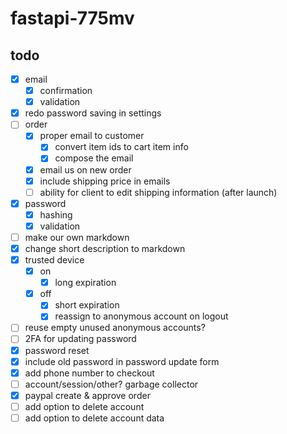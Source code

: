 # fastapi-775mv

## todo

- [x] email
  - [x] confirmation
  - [x] validation
- [x] redo password saving in settings
- [ ] order
  - [x] proper email to customer
    - [x] convert item ids to cart item info
    - [x] compose the email
  - [x] email us on new order
  - [x] include shipping price in emails
  - [ ] ability for client to edit shipping information (after launch) 
- [x] password
  - [x] hashing
  - [x] validation
- [ ] make our own markdown
- [x] change short description to markdown
- [x] trusted device
  - [x] on
    - [x] long expiration
  - [x] off
    - [x] short expiration
    - [x] reassign to anonymous account on logout
- [ ] reuse empty unused anonymous accounts?
- [ ] 2FA for updating password
- [x] password reset
- [x] include old password in password update form
- [x] add phone number to checkout 
- [ ] account/session/other? garbage collector
- [x] paypal create & approve order
- [ ] add option to delete account
- [ ] add option to delete account data